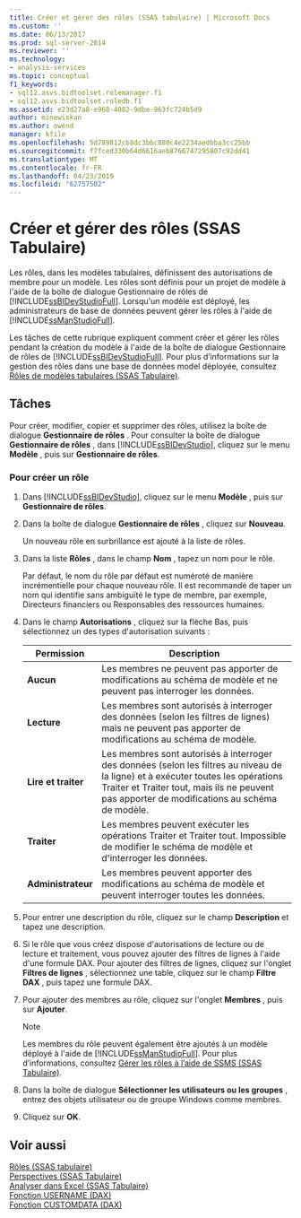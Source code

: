 ```yaml
---
title: Créer et gérer des rôles (SSAS tabulaire) | Microsoft Docs
ms.custom: ''
ms.date: 06/13/2017
ms.prod: sql-server-2014
ms.reviewer: ''
ms.technology:
- analysis-services
ms.topic: conceptual
f1_keywords:
- sql12.asvs.bidtoolset.rolemanager.f1
- sql12.asvs.bidtoolset.roledb.f1
ms.assetid: e23d27a8-e968-4082-9dbe-963fc724b5d9
author: minewiskan
ms.author: owend
manager: kfile
ms.openlocfilehash: 5d789812cb8dc3b6c880c4e2234aedbba3cc25bb
ms.sourcegitcommit: f7fced330b64d6616aeb8766747295807c92dd41
ms.translationtype: MT
ms.contentlocale: fr-FR
ms.lasthandoff: 04/23/2019
ms.locfileid: "62757502"
---
```

# <a name="create-and-manage-roles-ssas-tabular"></a>Créer et gérer des rôles (SSAS Tabulaire)
  Les rôles, dans les modèles tabulaires, définissent des autorisations de membre pour un modèle. Les rôles sont définis pour un projet de modèle à l'aide de la boîte de dialogue Gestionnaire de rôles de [!INCLUDE[ssBIDevStudioFull](../../includes/ssbidevstudiofull-md.md)]. Lorsqu'un modèle est déployé, les administrateurs de base de données peuvent gérer les rôles à l'aide de [!INCLUDE[ssManStudioFull](../../includes/ssmanstudiofull-md.md)].  
  
 Les tâches de cette rubrique expliquent comment créer et gérer les rôles pendant la création du modèle à l'aide de la boîte de dialogue Gestionnaire de rôles de [!INCLUDE[ssBIDevStudioFull](../../includes/ssbidevstudiofull-md.md)]. Pour plus d’informations sur la gestion des rôles dans une base de données model déployée, consultez [Rôles de modèles tabulaires &#40;SSAS Tabulaire&#41;](roles-ssas-tabular.md).  
  
## <a name="tasks"></a>Tâches  
 Pour créer, modifier, copier et supprimer des rôles, utilisez la boîte de dialogue **Gestionnaire de rôles** . Pour consulter la boîte de dialogue **Gestionnaire de rôles** , dans [!INCLUDE[ssBIDevStudio](../../includes/ssbidevstudio-md.md)], cliquez sur le menu **Modèle** , puis sur **Gestionnaire de rôles**.  
  
###  <a name="bkmk_new_role"></a> Pour créer un rôle  
  
1.  Dans [!INCLUDE[ssBIDevStudio](../../includes/ssbidevstudio-md.md)], cliquez sur le menu **Modèle** , puis sur **Gestionnaire de rôles**.  
  
2.  Dans la boîte de dialogue **Gestionnaire de rôles** , cliquez sur **Nouveau**.  
  
     Un nouveau rôle en surbrillance est ajouté à la liste de rôles.  
  
3.  Dans la liste **Rôles** , dans le champ **Nom** , tapez un nom pour le rôle.  
  
     Par défaut, le nom du rôle par défaut est numéroté de manière incrémentielle pour chaque nouveau rôle. Il est recommandé de taper un nom qui identifie sans ambiguïté le type de membre, par exemple, Directeurs financiers ou Responsables des ressources humaines.  
  
4.  Dans le champ **Autorisations** , cliquez sur la flèche Bas, puis sélectionnez un des types d'autorisation suivants :  
  
    |Permission|Description|  
    |----------------|-----------------|  
    |**Aucun**|Les membres ne peuvent pas apporter de modifications au schéma de modèle et ne peuvent pas interroger les données.|  
    |**Lecture**|Les membres sont autorisés à interroger des données (selon les filtres de lignes) mais ne peuvent pas apporter de modifications au schéma de modèle.|  
    |**Lire et traiter**|Les membres sont autorisés à interroger des données (selon les filtres au niveau de la ligne) et à exécuter toutes les opérations Traiter et Traiter tout, mais ils ne peuvent pas apporter de modifications au schéma de modèle.|  
    |**Traiter**|Les membres peuvent exécuter les opérations Traiter et Traiter tout. Impossible de modifier le schéma de modèle et d'interroger les données.|  
    |**Administrateur**|Les membres peuvent apporter des modifications au schéma de modèle et peuvent interroger toutes les données.|  
  
5.  Pour entrer une description du rôle, cliquez sur le champ **Description** et tapez une description.  
  
6.  Si le rôle que vous créez dispose d'autorisations de lecture ou de lecture et traitement, vous pouvez ajouter des filtres de lignes à l'aide d'une formule DAX. Pour ajouter des filtres de lignes, cliquez sur l'onglet **Filtres de lignes** , sélectionnez une table, cliquez sur le champ **Filtre DAX** , puis tapez une formule DAX.  
  
7.  Pour ajouter des membres au rôle, cliquez sur l'onglet **Membres** , puis sur **Ajouter**.  
  
    > [!NOTE]  
    >  Les membres du rôle peuvent également être ajoutés à un modèle déployé à l'aide de [!INCLUDE[ssManStudioFull](../../includes/ssmanstudiofull-md.md)]. Pour plus d’informations, consultez [Gérer les rôles à l’aide de SSMS &#40;SSAS Tabulaire&#41;](manage-roles-by-using-ssms-ssas-tabular.md).  
  
8.  Dans la boîte de dialogue **Sélectionner les utilisateurs ou les groupes** , entrez des objets utilisateur ou de groupe Windows comme membres.  
  
9. Cliquez sur **OK**.  
  
## <a name="see-also"></a>Voir aussi  
 [Rôles &#40;SSAS tabulaire&#41;](roles-ssas-tabular.md)   
 [Perspectives &#40;SSAS Tabulaire&#41;](perspectives-ssas-tabular.md)   
 [Analyser dans Excel &#40;SSAS Tabulaire&#41;](analyze-in-excel-ssas-tabular.md)   
 [Fonction USERNAME &#40;DAX&#41;](https://msdn.microsoft.com/library/hh230954.aspx)   
 [Fonction CUSTOMDATA &#40;DAX&#41;](https://msdn.microsoft.com/library/hh213140.aspx)  
  
  
